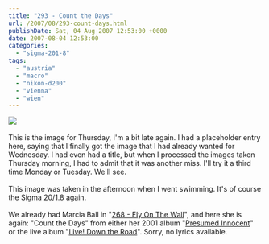 ```yaml
---
title: "293 - Count the Days"
url: /2007/08/293-count-days.html
publishDate: Sat, 04 Aug 2007 12:53:00 +0000
date: 2007-08-04 12:53:00
categories: 
  - "sigma-201-8"
tags: 
  - "austria"
  - "macro"
  - "nikon-d200"
  - "vienna"
  - "wien"
---
```

<a href="https://d25zfm9zpd7gm5.cloudfront.net/1200x1200/2007/20070802_171509_ps.jpg"><img src="https://d25zfm9zpd7gm5.cloudfront.net/0600x0600/2007/20070802_171509_ps.jpg"/></a><br/><br/>This is the image for Thursday, I'm a bit late again. I had a placeholder entry here, saying that I finally got the image that I had already wanted for Wednesday. I had even had a title, but when I processed the images taken Thursday morning, I had to admit that it was another miss. I'll try it a third time Monday or Tuesday. We'll see.<br/><br/>This image was taken in the afternoon when I went swimming. It's of course the Sigma 20/1.8 again.<br/><br/>We already had Marcia Ball in "<a href="/2007/07/268-fly-on-wall.html" target="_blank">268 - Fly On The Wall</a>", and here she is again: "Count the Days" from either her 2001 album "<a href="http://www.amazon.com/Presumed-Innocent-Marcia-Ball/dp/B00005B1DL" target="_blank">Presumed Innocent</a>" or the live album "<a href="http://www.amazon.com/Live-Down-Road-Marcia-Ball/dp/B0007YMV2O" target="_blank">Live! Down the Road</a>". Sorry, no lyrics available.
